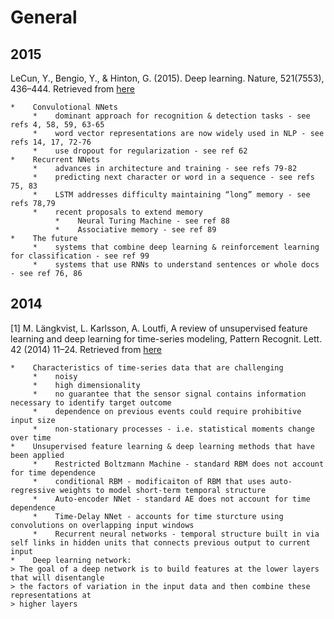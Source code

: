 # General

## 2015
<a name="LeCun2015"></a> LeCun, Y., Bengio, Y., & Hinton, G. (2015). Deep learning. Nature, 521(7553), 436–444. Retrieved from  [here](http://www.nature.com/nature/journal/v521/n7553/full/nature14539.html)

    *    Convulotional NNets
         *    dominant approach for recognition & detection tasks - see refs 4, 58, 59, 63-65
         *    word vector representations are now widely used in NLP - see refs 14, 17, 72-76
         *    use dropout for regularization - see ref 62
    *    Recurrent NNets
         *    advances in architecture and training - see refs 79-82
         *    predicting next character or word in a sequence - see refs 75, 83
         *    LSTM addresses difficulty maintaining “long” memory - see refs 78,79
         *    recent proposals to extend memory 
              *    Neural Turing Machine - see ref 88
              *    Associative memory - see ref 89
    *    The future
         *    systems that combine deep learning & reinforcement learning for classification - see ref 99
         *    systems that use RNNs to understand sentences or whole docs - see ref 76, 86

## 2014
<a name="Langkvist"></a> [1] M. Längkvist, L. Karlsson, A. Loutfi, A review of unsupervised feature learning and deep learning for time-series modeling, Pattern Recognit. Lett. 42 (2014) 11–24. Retrieved from [here](http://www.sciencedirect.com/science/article/pii/S0167865514000221)

    *    Characteristics of time-series data that are challenging
         *    noisy
         *    high dimensionality 
         *    no guarantee that the sensor signal contains information necessary to identify target outcome
         *    dependence on previous events could require prohibitive input size
         *    non-stationary processes - i.e. statistical moments change over time 
    *    Unsupervised feature learning & deep learning methods that have been applied
         *    Restricted Boltzmann Machine - standard RBM does not account for time dependence
         *    conditional RBM - modificaiton of RBM that uses auto-regressive weights to model short-term temporal structure
         *    Auto-encoder NNet - standard AE does not account for time dependence
         *    Time-Delay NNet - accounts for time sturcture using convolutions on overlapping input windows
         *    Recurrent neural networks - temporal structure built in via self links in hidden units that connects previous output to current input
    *    Deep learning network: 
    > The goal of a deep network is to build features at the lower layers that will disentangle
    > the factors of variation in the input data and then combine these representations at 
    > higher layers
